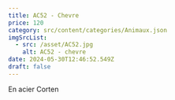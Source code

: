```yaml
---
title: AC52 - Chevre
price: 120
category: src/content/categories/Animaux.json
imgSrcList:
  - src: /asset/AC52.jpg
    alt: AC52 - chevre
date: 2024-05-30T12:46:52.549Z
draft: false
---
```


En acier Corten
